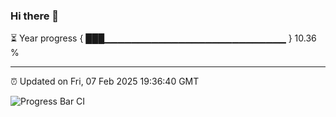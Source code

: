 ### Hi there 👋

⏳ Year progress { ███▁▁▁▁▁▁▁▁▁▁▁▁▁▁▁▁▁▁▁▁▁▁▁▁▁▁▁ } 10.36 %

---

⏰ Updated on Fri, 07 Feb 2025 19:36:40 GMT

![Progress Bar CI](https://github.com/IshwaranRudhara/GIT-ACTION/workflows/Progress%20Bar%20CI/badge.svg)
